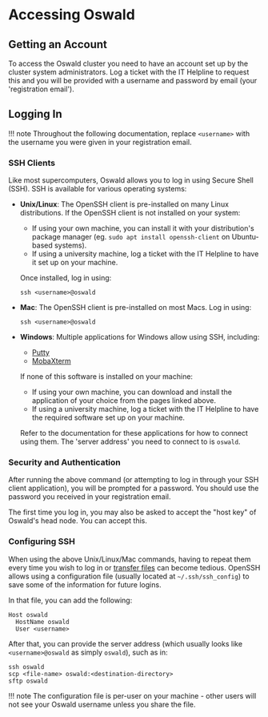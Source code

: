 # Accessing Oswald

## Getting an Account

To access the Oswald cluster you need to have an account set up by the cluster system administrators. Log a ticket with the IT Helpline to request this and you will be provided with a username and password by email (your 'registration email').

## Logging In

!!! note
    Throughout the following documentation, replace `<username>` with the username you were given in your registration email.

### SSH Clients

Like most supercomputers, Oswald allows you to log in using Secure Shell (SSH). SSH is available for various operating systems:

- **Unix/Linux**: The OpenSSH client is pre-installed on many Linux distributions. If the OpenSSH client is not installed on your system:
    - If using your own machine, you can install it with your distribution's package manager (eg. `sudo apt install openssh-client` on Ubuntu-based systems).
    - If using a university machine, log a ticket with the IT Helpline to have it set up on your machine.

    Once installed, log in using:
    
    ```
    ssh <username>@oswald
    ```

- **Mac**: The OpenSSH client is pre-installed on most Macs. Log in using:

    ```
    ssh <username>@oswald
    ```

- **Windows**: Multiple applications for Windows allow using SSH, including:
    - [Putty](https://www.chiark.greenend.org.uk/~sgtatham/putty)
    - [MobaXterm](https://mobaxterm.mobatek.net)

    If none of this software is installed on your machine:
    
    - If using your own machine, you can download and install the application of your choice from the pages linked above.
    - If using a university machine, log a ticket with the IT Helpline to have the required software set up on your machine.

    Refer to the documentation for these applications for how to connect using them. The 'server address' you need to connect to is `oswald`.

### Security and Authentication

After running the above command (or attempting to log in through your SSH client application), you will be prompted for a password. You should use the password you received in your registration email.

The first time you log in, you may also be asked to accept the "host key" of Oswald's head node. You can accept this.

### Configuring SSH

When using the above Unix/Linux/Mac commands, having to repeat them every time you wish to log in or [transfer files](/quickstart/storage-and-filesystems) can become tedious. OpenSSH allows using a configuration file (usually located at `~/.ssh/ssh_config`) to save some of the information for future logins.

In that file, you can add the following:

```
Host oswald
  HostName oswald
  User <username>
```

After that, you can provide the server address (which usually looks like `<username>@oswald` as simply `oswald`), such as in:

```
ssh oswald
scp <file-name> oswald:<destination-directory>
sftp oswald
```

!!! note
    The configuration file is per-user on your machine - other users will not see your Oswald username unless you share the file.

